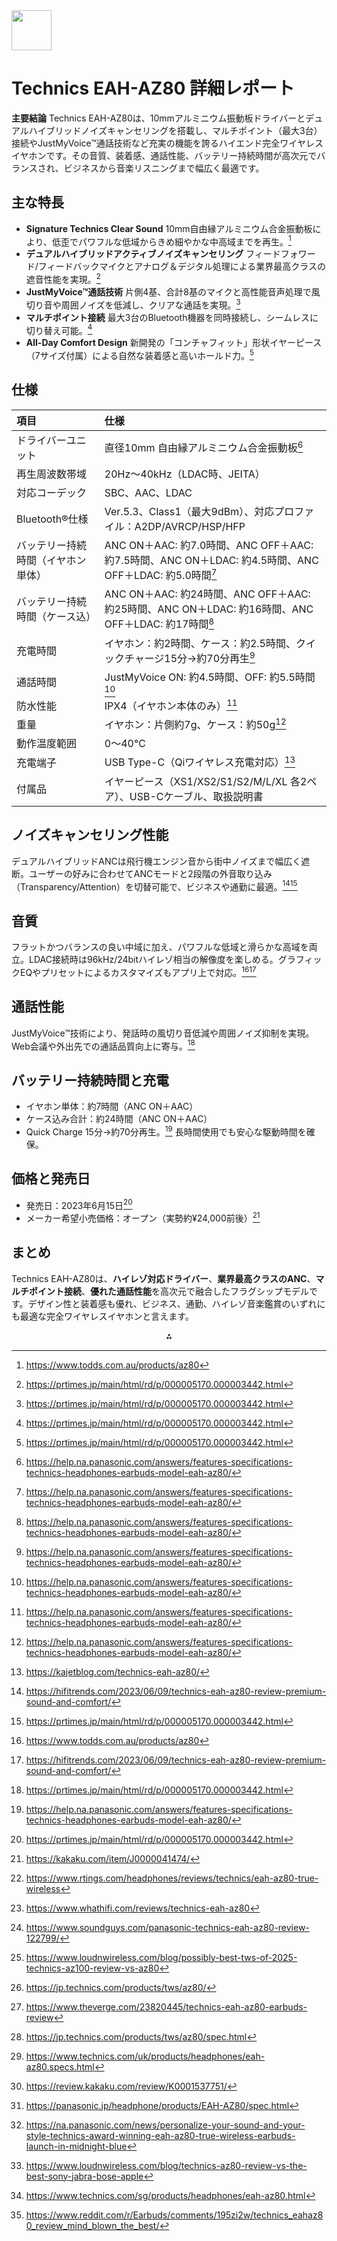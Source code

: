 <img src="https://r2cdn.perplexity.ai/pplx-full-logo-primary-dark%402x.png" style="height:64px;margin-right:32px"/>

# Technics EAH-AZ80 詳細レポート

**主要結論**
Technics EAH-AZ80は、10mmアルミニウム振動板ドライバーとデュアルハイブリッドノイズキャンセリングを搭載し、マルチポイント（最大3台）接続やJustMyVoice™通話技術など充実の機能を誇るハイエンド完全ワイヤレスイヤホンです。その音質、装着感、通話性能、バッテリー持続時間が高次元でバランスされ、ビジネスから音楽リスニングまで幅広く最適です。

## 主な特長

- **Signature Technics Clear Sound**
10mm自由縁アルミニウム合金振動板により、低歪でパワフルな低域からきめ細やかな中高域までを再生。[^1]
- **デュアルハイブリッドアクティブノイズキャンセリング**
フィードフォワード/フィードバックマイクとアナログ＆デジタル処理による業界最高クラスの遮音性能を実現。[^2]
- **JustMyVoice™通話技術**
片側4基、合計8基のマイクと高性能音声処理で風切り音や周囲ノイズを低減し、クリアな通話を実現。[^2]
- **マルチポイント接続**
最大3台のBluetooth機器を同時接続し、シームレスに切り替え可能。[^2]
- **All-Day Comfort Design**
新開発の「コンチャフィット」形状イヤーピース（7サイズ付属）による自然な装着感と高いホールド力。[^2]


## 仕様

| 項目 | 仕様 |
| :-- | :-- |
| ドライバーユニット | 直径10mm 自由縁アルミニウム合金振動板[^3] |
| 再生周波数帯域 | 20Hz～40kHz（LDAC時、JEITA） |
| 対応コーデック | SBC、AAC、LDAC |
| Bluetooth®仕様 | Ver.5.3、Class1（最大9dBm）、対応プロファイル：A2DP/AVRCP/HSP/HFP |
| バッテリー持続時間（イヤホン単体） | ANC ON＋AAC: 約7.0時間、ANC OFF＋AAC: 約7.5時間、ANC ON＋LDAC: 約4.5時間、ANC OFF＋LDAC: 約5.0時間[^3] |
| バッテリー持続時間（ケース込） | ANC ON＋AAC: 約24時間、ANC OFF＋AAC: 約25時間、ANC ON＋LDAC: 約16時間、ANC OFF＋LDAC: 約17時間[^3] |
| 充電時間 | イヤホン：約2時間、ケース：約2.5時間、クイックチャージ15分→約70分再生[^3] |
| 通話時間 | JustMyVoice ON: 約4.5時間、OFF: 約5.5時間[^3] |
| 防水性能 | IPX4（イヤホン本体のみ）[^3] |
| 重量 | イヤホン：片側約7g、ケース：約50g[^3] |
| 動作温度範囲 | 0～40℃ |
| 充電端子 | USB Type-C（Qiワイヤレス充電対応）[^4] |
| 付属品 | イヤーピース（XS1/XS2/S1/S2/M/L/XL 各2ペア）、USB-Cケーブル、取扱説明書 |

## ノイズキャンセリング性能

デュアルハイブリッドANCは飛行機エンジン音から街中ノイズまで幅広く遮断。ユーザーの好みに合わせてANCモードと2段階の外音取り込み（Transparency/Attention）を切替可能で、ビジネスや通勤に最適。[^5][^2]

## 音質

フラットかつバランスの良い中域に加え、パワフルな低域と滑らかな高域を両立。LDAC接続時は96kHz/24bitハイレゾ相当の解像度を楽しめる。グラフィックEQやプリセットによるカスタマイズもアプリ上で対応。[^1][^5]

## 通話性能

JustMyVoice™技術により、発話時の風切り音低減や周囲ノイズ抑制を実現。Web会議や外出先での通話品質向上に寄与。[^2]

## バッテリー持続時間と充電

- イヤホン単体：約7時間（ANC ON＋AAC）
- ケース込み合計：約24時間（ANC ON＋AAC）
- Quick Charge 15分→約70分再生。[^3]
長時間使用でも安心な駆動時間を確保。


## 価格と発売日

- 発売日：2023年6月15日[^2]
- メーカー希望小売価格：オープン（実勢約¥24,000前後）[^6]


## まとめ

Technics EAH-AZ80は、**ハイレゾ対応ドライバー**、**業界最高クラスのANC**、**マルチポイント接続**、**優れた通話性能**を高次元で融合したフラグシップモデルです。デザイン性と装着感も優れ、ビジネス、通勤、ハイレゾ音楽鑑賞のいずれにも最適な完全ワイヤレスイヤホンと言えます。
<span style="display:none">[^10][^11][^12][^13][^14][^15][^16][^17][^18][^19][^20][^7][^8][^9]</span>

<div style="text-align: center">⁂</div>

[^1]: https://www.todds.com.au/products/az80

[^2]: https://prtimes.jp/main/html/rd/p/000005170.000003442.html

[^3]: https://help.na.panasonic.com/answers/features-specifications-technics-headphones-earbuds-model-eah-az80/

[^4]: https://kajetblog.com/technics-eah-az80/

[^5]: https://hifitrends.com/2023/06/09/technics-eah-az80-review-premium-sound-and-comfort/

[^6]: https://kakaku.com/item/J0000041474/

[^7]: https://www.loudnwireless.com/blog/technics-az80-review-vs-the-best-sony-jabra-bose-apple

[^8]: https://www.technics.com/sg/products/headphones/eah-az80.html

[^9]: https://www.reddit.com/r/Earbuds/comments/195zi2w/technics_eahaz80_review_mind_blown_the_best/

[^10]: https://www.rtings.com/headphones/reviews/technics/eah-az80-true-wireless

[^11]: https://www.whathifi.com/reviews/technics-eah-az80

[^12]: https://www.soundguys.com/panasonic-technics-eah-az80-review-122799/

[^13]: https://www.loudnwireless.com/blog/possibly-best-tws-of-2025-technics-az100-review-vs-az80

[^14]: https://jp.technics.com/products/tws/az80/

[^15]: https://www.theverge.com/23820445/technics-eah-az80-earbuds-review

[^16]: https://jp.technics.com/products/tws/az80/spec.html

[^17]: https://www.technics.com/uk/products/headphones/eah-az80.specs.html

[^18]: https://review.kakaku.com/review/K0001537751/

[^19]: https://panasonic.jp/headphone/products/EAH-AZ80/spec.html

[^20]: https://na.panasonic.com/news/personalize-your-sound-and-your-style-technics-award-winning-eah-az80-true-wireless-earbuds-launch-in-midnight-blue


